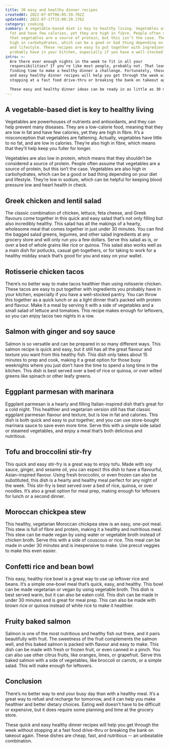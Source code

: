 ```yaml
---
title: 30 easy and healthy dinner recipes
createdAt: 2022-07-07T06:05:39.702Z
updatedAt: 2022-07-17T15:00:29.176Z
category: cooking
summary: A vegetable-based diet is key to healthy living. Vegetables are low in
  fat and have few calories, yet they are high in fibre. People often assume
  that vegetables are a source of protein, but this isn’t the case. They’re also
  high in carbohydrates, which can be a good or bad thing depending on your diet
  and lifestyle. These recipes are easy to put together with ingredients you
  probably have in your kitchen, especially if you have a well-stocked pantry.
intro: >-
  Are there ever enough nights in the week to fit in all your
  responsibilities? If you’re like most people, probably not. That leaves
  finding time to make a healthy dinner a challenge. Fortunately, these quick
  and easy healthy dinner recipes will help you get through the week without
  stopping at a fast food drive-thru or breaking the bank on takeout again. 

  These easy and healthy dinner ideas can be ready in as little as 30 minutes and cost no more than $10 per serving. That means they’re cheap, fast, and nutritious -- an unbeatable combination. Whether you’re after a one-pot supper, something for leftovers, or simple salads that can be quickly thrown together, we have you covered with these fantastic affordable and wholesome recipes.
---
```


## A vegetable-based diet is key to healthy living

Vegetables are powerhouses of nutrients and antioxidants, and they can help prevent many diseases. They are a low-calorie food, meaning that they are low in fat and have few calories, yet they are high in fibre.
It’s a misconception that vegetables are fattening. Actually, vegetables have little to no fat, and are low in calories. They’re also high in fibre, which means that they’ll help keep you fuller for longer.

Vegetables are also low in protein, which means that they shouldn’t be considered a source of protein. People often assume that vegetables are a source of protein, but this isn’t the case.
Vegetables are also high in carbohydrates, which can be a good or bad thing depending on your diet and lifestyle. They’re low in sodium, which can be helpful for keeping blood pressure low and heart health in check.

## Greek chicken and lentil salad

The classic combination of chicken, lettuce, feta cheese, and Greek flavours come together in this quick and easy salad that’s not only filling but also incredibly healthy. This salad has all the makings of a hearty, wholesome meal that comes together in just under 30 minutes. You can find the bagged salad greens, legumes, and other salad ingredients at any grocery store and will only run you a few dollars. Serve this salad as is, or over a bed of whole grains like rice or quinoa. This salad also works well as a main dish for potlucks, casual get-togethers, or for taking to work for a healthy midday snack that’s good for you and easy on your wallet.

## Rotisserie chicken tacos

There’s no better way to make tacos healthier than using rotisserie chicken. These tacos are easy to put together with ingredients you probably have in your kitchen, especially if you have a well-stocked pantry. You can throw this together as a quick lunch or as a light dinner that’s packed with protein and flavour. Make it a meal by serving it with a side of vegetables and a small salad of lettuce and tomatoes. This recipe makes enough for leftovers, so you can enjoy tacos two nights in a row.

## Salmon with ginger and soy sauce

Salmon is so versatile and can be prepared in so many different ways. This salmon recipe is quick and easy, but it still has all the great flavour and texture you want from this healthy fish. This dish only takes about 15 minutes to prep and cook, making it a great option for those busy weeknights where you just don’t have the time to spend a long time in the kitchen. This dish is best served over a bed of rice or quinoa, or over wilted greens like spinach or other leafy greens.

## Eggplant parmesan with marinara

Eggplant parmesan is a hearty and filling Italian-inspired dish that’s great for a cold night. This healthier and vegetarian version still has that classic eggplant parmesan flavour and texture, but is low in fat and calories. This dish is both quick and easy to put together, and you can use store-bought marinara sauce to save even more time. Serve this with a simple side salad or steamed vegetables, and enjoy a meal that’s both delicious and nutritious.

## Tofu and broccolini stir-fry

This quick and easy stir-fry is a great way to enjoy tofu. Made with soy sauce, ginger, and sesame oil, you can expect this dish to have a flavourful, Asian-inspired flavour. Using fresh broccolini, or even frozen can also be substituted, this dish is a hearty and healthy meal perfect for any night of the week. This stir-fry is best served over a bed of rice, quinoa, or over noodles. It’s also a great option for meal prep, making enough for leftovers for lunch or a second dinner.

## Moroccan chickpea stew

This healthy, vegetarian Moroccan chickpea stew is an easy, one-pot meal. This stew is full of fibre and protein, making it a healthy and nutritious meal. This stew can be made vegan by using water or vegetable broth instead of chicken broth. Serve this with a side of couscous or rice. This meal can be made in under 30 minutes and is inexpensive to make. Use precut veggies to make this even easier.

## Confetti rice and bean bowl

This easy, healthy rice bowl is a great way to use up leftover rice and beans. It’s a simple one-bowl meal that’s quick, easy, and healthy. This bowl can be made vegetarian or vegan by using vegetable broth. This dish is best served warm, but it can also be eaten cold. This dish can be made in under 30 minutes and is great for meal prep. This can also be made with brown rice or quinoa instead of white rice to make it healthier.

## Fruity baked salmon

Salmon is one of the most nutritious and healthy fish out there, and it pairs beautifully with fruit. The sweetness of the fruit complements the salmon well, and this baked salmon is packed with flavour and easy to make. This dish can be made with fresh or frozen fruit, or even canned in a pinch. You can also use other citrus fruits, like oranges, limes, or grapefruit. Serve this baked salmon with a side of vegetables, like broccoli or carrots, or a simple salad. This will make enough for leftovers.

## Conclusion

There’s no better way to end your busy day than with a healthy meal. It’s a great way to refuel and recharge for tomorrow, and it can help you make healthier and better dietary choices. Eating well doesn’t have to be difficult or expensive, but it does require some planning and time at the grocery store.

These quick and easy healthy dinner recipes will help you get through the week without stopping at a fast food drive-thru or breaking the bank on takeout again. These dishes are cheap, fast, and nutritious -- an unbeatable combination.
